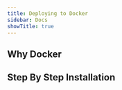```yaml
---
title: Deploying to Docker
sidebar: Docs
showTitle: true
---
```


## Why Docker

## Step By Step Installation
